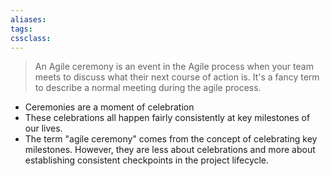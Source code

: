 ```yaml
---
aliases:
tags:
cssclass: 
---
```


> An Agile ceremony is an event in the Agile process when your team meets to discuss what their next course of action is. It's a fancy term to describe a normal meeting during the agile process.

- Ceremonies are a moment of celebration
- These celebrations all happen fairly consistently at key milestones of our lives.
- The term "agile ceremony" comes from the concept of celebrating key milestones. However, they are less about celebrations and more about establishing consistent checkpoints in the project lifecycle.


